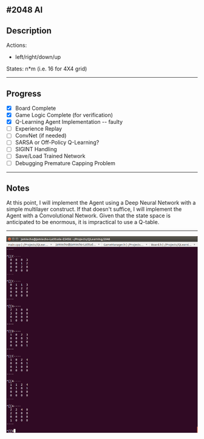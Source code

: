 #2048 AI
---
## Description
Actions:
- left/right/down/up

States:
n\*m (i.e. 16 for 4X4 grid)

---
## Progress

- [x] Board Complete
- [x] Game Logic Complete (for verification)
- [x] Q-Learning Agent Implementation -- faulty
- [ ] Experience Replay
- [ ] ConvNet (if needed)
- [ ] SARSA or Off-Policy Q-Learning?
- [ ] SIGINT Handling
- [ ] Save/Load Trained Network
- [ ] Debugging Premature Capping Problem

---
## Notes

At this point, I will implement the Agent using a Deep Neural Network
with a simple multilayer construct.
If that doesn't suffice, I will implement the Agent with a Convolutional Network.
Given that the state space is anticipated to be enormous, it is impractical to use a Q-table.

---
![Running](images/game.png)

